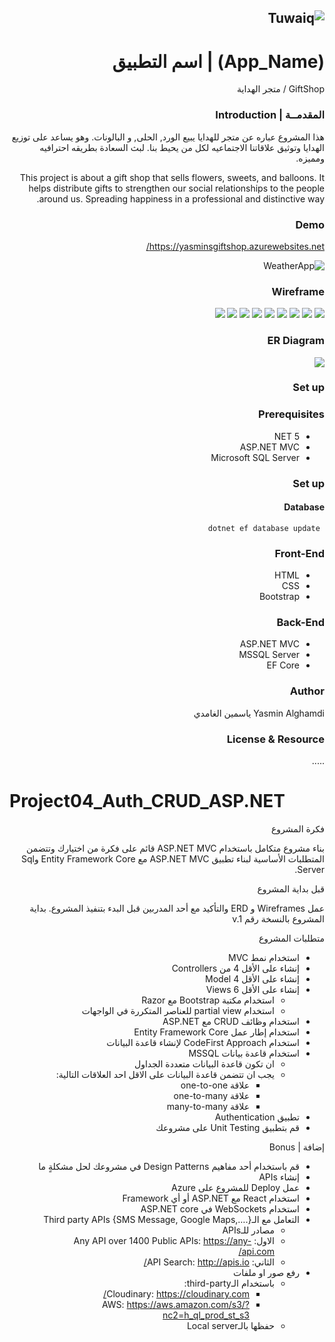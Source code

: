 <div dir="rtl" align="right">

![Tuwaiq](https://i.ibb.co/SV2BSn5/tuwaiq.png)
----
# (App_Name) | اسم التطبيق
GiftShop / متجر الهداية
### المقدمــة | Introduction 
 هذا المشروع عباره عن متجر للهدايا يبيع الورد, الحلى, و البالونات. وهو يساعد على توزيع الهدايا وتوثيق علاقاتنا الاجتماعيه لكل من يحيط بنا. لبث السعادة بطريقه احترافيه ومميزه.

This project is about a gift shop that sells flowers, sweets, and balloons. It helps distribute gifts to strengthen our social relationships to the people around us. Spreading happiness in a professional and distinctive way.

### Demo  
 https://yasminsgiftshop.azurewebsites.net/
 
![WeatherApp](https://github.com/Yasmin-AlGhamdi/Project04_Auth_CRUD_ASP.NET/blob/main/GiftShop.gif)
### Wireframe  
<img src="https://github.com/Yasmin-AlGhamdi/Project04_Auth_CRUD_ASP.NET/blob/main/WireFrame/HomePage.jpeg"/>
<img src="https://github.com/Yasmin-AlGhamdi/Project04_Auth_CRUD_ASP.NET/blob/main/WireFrame/SignUpPage.jpeg"/>
<img src="https://github.com/Yasmin-AlGhamdi/Project04_Auth_CRUD_ASP.NET/blob/main/WireFrame/LoginPage.jpeg"/>
<img src="https://github.com/Yasmin-AlGhamdi/Project04_Auth_CRUD_ASP.NET/blob/main/WireFrame/PrivacyPage.jpeg"/>
<img src="https://github.com/Yasmin-AlGhamdi/Project04_Auth_CRUD_ASP.NET/blob/main/WireFrame/ContactUsPage.jpeg"/>
<img src="https://github.com/Yasmin-AlGhamdi/Project04_Auth_CRUD_ASP.NET/blob/main/WireFrame/ProductsPage.jpeg"/>
<img src="https://github.com/Yasmin-AlGhamdi/Project04_Auth_CRUD_ASP.NET/blob/main/WireFrame/DetailsPage.jpeg"/>
<img src="https://github.com/Yasmin-AlGhamdi/Project04_Auth_CRUD_ASP.NET/blob/main/WireFrame/EditPage.jpeg"/>
<img src="https://github.com/Yasmin-AlGhamdi/Project04_Auth_CRUD_ASP.NET/blob/main/WireFrame/CreatePage.jpeg"/>

### ER Diagram 
<img src="https://github.com/Yasmin-AlGhamdi/Project04_Auth_CRUD_ASP.NET/blob/main/ERD.jpg"/>

### Set up  
### Prerequisites
- NET 5 
- ASP.NET MVC
- Microsoft SQL Server 
### Set up  
 #### Database
 ``` dotnet ef database update```
### Front-End  
 - HTML
 - CSS
 - Bootstrap 
### Back-End 
 - ASP.NET MVC
 - MSSQL Server
 - EF Core
### Author
Yasmin Alghamdi
ياسمين الغامدي
### License & Resource
 .....
</div>


# Project04_Auth_CRUD_ASP.NET

<div dir="rtl" align="right">

فكرة المشروع

بناء مشروع متكامل باستخدام ASP.NET MVC  قائم على فكرة من اختيارك وتتضمن المتطلبات الأساسية لبناء تطبيق ASP.NET MVC مع  Entity Framework Core وSql Server.


قبل بداية المشروع 

عمل Wireframes و ERD والتأكيد مع أحد المدربين قبل البدء بتنفيذ المشروع. بداية المشروع بالنسخة رقم  v.1

متطلبات المشروع


- استخدام نمط MVC 
- إنشاء على الأقل 4 من Controllers
- إنشاء على الأقل 4 Model 
- إنشاء على الأقل 6 Views
    - استخدام مكتبة Bootstrap مع Razor 
    - استخدام partial view للعناصر المتكررة في الواجهات
- استخدام وظائف CRUD مع ASP.NET 
- استخدام إطار عمل Entity Framework Core
- استخدام CodeFirst Approach لإنشاء قاعدة البيانات
- استخدام قاعدة بيانات MSSQL 
    - ان تكون قاعدة البيانات متعددة الجداول
    - يجب ان تتضمن قاعدة البيانات على الاقل احد العلاقات التالية:
        - علاقة one-to-one
        - علاقة one-to-many
        - علاقة many-to-many
- تطبيق Authentication 
- قم بتطبيق Unit Testing على مشروعك
    





إضافة | Bonus 
- قم باستخدام أحد مفاهيم Design Patterns في مشروعك لحل مشكلةٍ ما
- إنشاء APIs 
- عمل Deploy للمشروع على Azure
- استخدام React مع ASP.NET أو أي Framework 
- استخدام WebSockets في ASP.NET core
- التعامل مع الـThird party APIs  {SMS Message, Google Maps,….} 
    - مصادر للـAPIs
    - الاول: Any API over 1400 Public APIs: https://any-api.com/
    - الثاني: API Search: http://apis.io/
- رفع صور او ملفات 
    -  باستخدام الـthird-party:
        - Cloudinary: https://cloudinary.com/
        -  AWS: https://aws.amazon.com/s3/?nc2=h_ql_prod_st_s3
    - حفظها  بالـLocal server 
</div>
